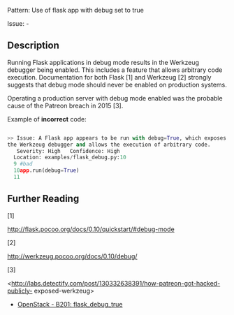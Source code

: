 Pattern: Use of flask app with debug set to true

Issue: -

## Description

Running Flask applications in debug mode results in the Werkzeug debugger
being enabled. This includes a feature that allows arbitrary code execution.
Documentation for both Flask [1] and Werkzeug [2] strongly suggests that debug
mode should never be enabled on production systems.

Operating a production server with debug mode enabled was the probable cause
of the Patreon breach in 2015 [3].

Example of **incorrect** code:

```python

>> Issue: A Flask app appears to be run with debug=True, which exposes
the Werkzeug debugger and allows the execution of arbitrary code.
   Severity: High   Confidence: High
  Location: examples/flask_debug.py:10
  9 #bad
  10app.run(debug=True)
  11

```

## Further Reading

[1]

<http://flask.pocoo.org/docs/0.10/quickstart/#debug-mode>

[2]

<http://werkzeug.pocoo.org/docs/0.10/debug/>

[3]

<http://labs.detectify.com/post/130332638391/how-patreon-got-hacked-publicly-
exposed-werkzeug>
* [OpenStack - B201: flask_debug_true](https://docs.openstack.org/developer/bandit/plugins/flask_debug_true.html)
